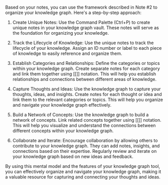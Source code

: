 Based on your notes, you can use the framework described in Note #2 to organize your knowledge graph. Here's a step-by-step approach:

1. Create Unique Notes: Use the Command Palette (Ctrl+P) to create unique notes in your knowledge graph vault. These notes will serve as the foundation for organizing your knowledge.

2. Track the Lifecycle of Knowledge: Use the unique notes to track the lifecycle of your knowledge. Assign an ID number or label to each piece of knowledge to easily reference and organize them.

3. Establish Categories and Relationships: Define the categories or topics within your knowledge graph. Create separate notes for each category and link them together using [[]] notation. This will help you establish relationships and connections between different areas of knowledge.

4. Capture Thoughts and Ideas: Use the knowledge graph to capture your thoughts, ideas, and insights. Create notes for each thought or idea and link them to the relevant categories or topics. This will help you organize and navigate your knowledge graph effectively.

5. Build a Network of Concepts: Use the knowledge graph to build a network of concepts. Link related concepts together using [[]] notation. This will help you visualize and understand the connections between different concepts within your knowledge graph.

6. Collaborate and Iterate: Encourage collaboration by allowing others to contribute to your knowledge graph. They can add notes, insights, and connections based on their expertise. Regularly review and iterate on your knowledge graph based on new ideas and feedback.

By using this mental model and the features of your knowledge graph tool, you can effectively organize and navigate your knowledge graph, making it a valuable resource for capturing and connecting your thoughts and ideas.